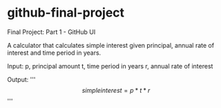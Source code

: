 # github-final-project
Final Project: Part 1 - GitHub UI

A calculator that calculates simple interest given principal, annual rate of interest and time period in years.

Input:
   p, principal amount
   t, time period in years
   r, annual rate of interest

Output:
'''
$$ simple interest = p*t*r $$
'''
